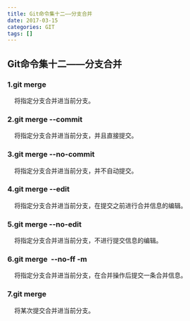 ```yaml
---
title: Git命令集十二——分支合并
date: 2017-03-15
categories: GIT
tags: []
---
```

## Git命令集十二——分支合并

### 1.git merge <branchName>

    将指定分支合并进当前分支。

### 2.git merge --commit <branchName>

    将指定分支合并进当前分支，并且直接提交。

### 3.git merge --no-commit <branchName>

    将指定分支合并进当前分支，并不自动提交。

### 4.git merge --edit <branchName>

    将指定分支合并进当前分支，在提交之前进行合并信息的编辑。

### 5.git merge --no-edit <branchName>

    将指定分支合并进当前分支，不进行提交信息的编辑。

### 6.git merge <branchName> --no-ff -m <msg> 

    将指定分支合并进当前分支，在合并操作后提交一条合并信息。

### 7.git merge <commit>

    将某次提交合并进当前分支。
